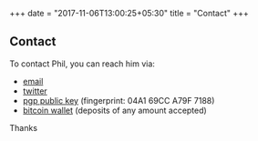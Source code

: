 +++
date = "2017-11-06T13:00:25+05:30"
title = "Contact"
+++

## Contact

To contact Phil, you can reach him via:

* <a href="mailto:phil@philcryer.com">email</a>
* <a href="https://twitter.com/fak3r/">twitter</a>
* <a href="https://keybase.io/fak3r/key.asc">pgp public key</a> (fingerprint: 04A1 69CC A79F 7188)
* <a href="https://blockchain.info/address/1AubVQPJ41SFThtKMHV7p7rYYRqGFQGPAu">bitcoin wallet</a> (deposits of any amount accepted)

Thanks

